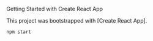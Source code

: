 Getting Started with Create React App

This project was bootstrapped with [Create React App].

 `npm start`










